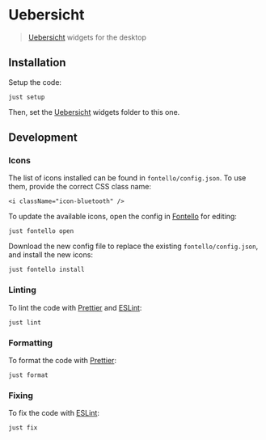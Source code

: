 # Uebersicht

> [Uebersicht][uebersicht] widgets for the desktop

## Installation

Setup the code:

```
just setup
```

Then, set the [Uebersicht][uebersicht] widgets folder to this one.

## Development

### Icons

The list of icons installed can be found in `fontello/config.json`. To use them,
provide the correct CSS class name:

```
<i className="icon-bluetooth" />
```

To update the available icons, open the config in [Fontello][fontello] for
editing:

```
just fontello open
```

Download the new config file to replace the existing `fontello/config.json`, and
install the new icons:

```
just fontello install
```

### Linting

To lint the code with [Prettier][prettier] and [ESLint][eslint]:

```
just lint
```

### Formatting

To format the code with [Prettier][prettier]:

```
just format
```

### Fixing

To fix the code with [ESLint][eslint]:

```
just fix
```

[uebersicht]: https://github.com/felixhageloh/uebersicht
[fontello]: https://fontello.com/
[prettier]: https://prettier.io/
[eslint]: https://eslint.org/
